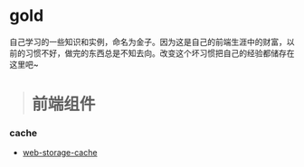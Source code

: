 # gold

 自己学习的一些知识和实例，命名为金子。因为这是自己的前端生涯中的财富，以前的习惯不好，做完的东西总是不知去向。改变这个坏习惯把自己的经验都储存在这里吧~

> # 前端组件
 
 ###  cache

 - [web-storage-cache](https://github.com/WQTeam/web-storage-cache)
